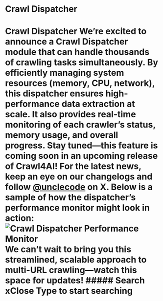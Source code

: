 # Crawl Dispatcher

# Crawl Dispatcher We’re excited to announce a **Crawl Dispatcher** module that can handle **thousands** of crawling tasks simultaneously. By efficiently managing system resources (memory, CPU, network), this dispatcher ensures high-performance data extraction at scale. It also provides **real-time monitoring** of each crawler’s status, memory usage, and overall progress. Stay tuned—this feature is **coming soon** in an upcoming release of Crawl4AI! For the latest news, keep an eye on our changelogs and follow [@unclecode](https://docs.crawl4ai.com/advanced/<https:/twitter.com/unclecode>) on X. Below is a **sample** of how the dispatcher’s performance monitor might look in action: ![Crawl Dispatcher Performance Monitor](https://docs.crawl4ai.com/assets/images/dispatcher.png) We can’t wait to bring you this streamlined, **scalable** approach to multi-URL crawling—**watch this space** for updates! ##### Search xClose Type to start searching